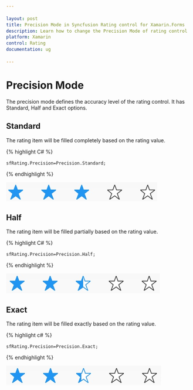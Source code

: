 ```yaml
---

layout: post
title: Precision Mode in Syncfusion Rating control for Xamarin.Forms
description: Learn how to change the Precision Mode of rating control
platform: Xamarin
control: Rating
documentation: ug

---
```


# Precision Mode

The precision mode defines the accuracy level of the rating control. It has Standard, Half and Exact options.

## Standard

The rating item will be filled completely based on the rating value.

{% highlight C# %}

	sfRating.Precision=Precision.Standard;

{% endhighlight %} 

![](images/standard.jpg)

## Half

The rating item will be filled partially based on the rating value.

{% highlight C# %}

	sfRating.Precision=Precision.Half;

{% endhighlight %} 

![](images/half.jpg) 

## Exact

The rating item will be filled exactly based on the rating value.

{% highlight c# %}

	sfRating.Precision=Precision.Exact;

{% endhighlight %} 

![](images/exact.jpg) 



